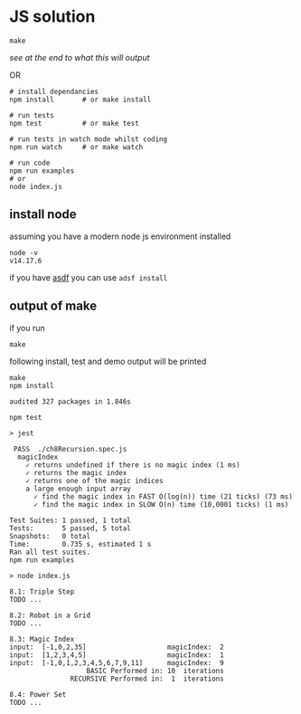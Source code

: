# JS solution

```
make
```

_see at the end to what this will output_

OR

```
# install dependancies
npm install       # or make install

# run tests
npm test          # or make test

# run tests in watch mode whilst coding
npm run watch     # or make watch

# run code
npm run examples
# or
node index.js
```

## install node

assuming you have a modern node js environment installed 

```
node -v
v14.17.6
```

if you have [asdf](https://asdf-vm.com/) you can use `adsf install`

## output of make

if you run

```
make
```

following install, test and demo output will be printed

```
make
npm install

audited 327 packages in 1.846s

npm test

> jest

 PASS  ./ch8Recursion.spec.js
  magicIndex
    ✓ returns undefined if there is no magic index (1 ms)
    ✓ returns the magic index
    ✓ returns one of the magic indices
    a large enough input array
      ✓ find the magic index in FAST O(log(n)) time (21 ticks) (73 ms)
      ✓ find the magic index in SLOW O(n) time (10,0001 ticks) (1 ms)

Test Suites: 1 passed, 1 total
Tests:       5 passed, 5 total
Snapshots:   0 total
Time:        0.735 s, estimated 1 s
Ran all test suites.
npm run examples

> node index.js

8.1: Triple Step
TODO ...

8.2: Robot in a Grid
TODO ...

8.3: Magic Index
input:  [-1,0,2,35]                    magicIndex:  2
input:  [1,2,3,4,5]                    magicIndex:  1
input:  [-1,0,1,2,3,4,5,6,7,9,11]      magicIndex:  9
                   BASIC Performed in: 10  iterations
               RECURSIVE Performed in:  1  iterations

8.4: Power Set
TODO ...
```

